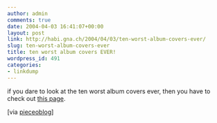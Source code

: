```yaml
---
author: admin
comments: true
date: 2004-04-03 16:41:07+00:00
layout: post
link: http://habi.gna.ch/2004/04/03/ten-worst-album-covers-ever/
slug: ten-worst-album-covers-ever
title: ten worst album covers EVER!
wordpress_id: 491
categories:
- linkdump
---
```


if you dare to look at the ten worst album covers ever, then you have to check out [this page](http://porktornado.diaryland.com/albumcover.html).

[via [pieceoblog](http://www.web-laun.ch/pieceoBlog/index.php?p=986)]
